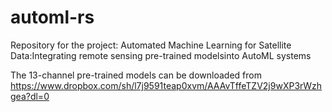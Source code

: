 # automl-rs
Repository for the project: Automated Machine Learning for Satellite Data:Integrating remote sensing pre-trained modelsinto AutoML systems


The 13-channel pre-trained models can be downloaded from https://www.dropbox.com/sh/l7j9591teap0xvm/AAAvTffeTZV2j9wXP3rWzhgea?dl=0
